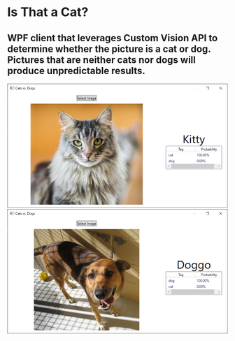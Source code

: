 # Is That a Cat?
## WPF client that leverages Custom Vision API to determine whether the picture is a cat or dog. Pictures that are neither cats nor dogs will produce unpredictable results.

![Cat Example](https://github.com/dustinlapierre/CatOrDogAI/blob/master/cat.png)
![Dog Example](https://github.com/dustinlapierre/CatOrDogAI/blob/master/dog.png)
